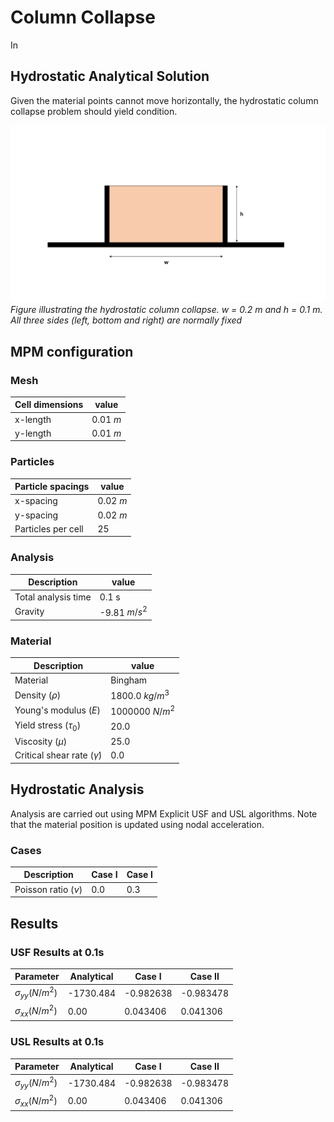 # Column Collapse

In 

## Hydrostatic Analytical Solution

Given the material points cannot move horizontally, the hydrostatic column collapse problem should yield condition. 


![column collapse](columncollapse.png)
*Figure illustrating the hydrostatic column collapse. w = 0.2 m and h = 0.1 m. All three sides (left, bottom and right) are normally fixed*


## MPM configuration

### Mesh

|Cell dimensions	| value		|
|-----------------------|---------------|
|x-length 		| 0.01 $m$ 	|
|y-length 		| 0.01 $m$ 	|

### Particles

|Particle spacings	| value		|
|-----------------------|---------------|
|x-spacing 		| 0.02 $m$ 	|
|y-spacing 		| 0.02 $m$ 	|
|Particles per cell |  25  |


### Analysis

|Description		| value		|
|-----------------------|---------------|
|Total analysis time 	| 0.1 s		|
|Gravity		| -9.81 $m/s^2$		|

### Material

|Description		| value		|
|-----------------------|---------------|
|Material	                          | Bingham |
|Density ($\rho$) 		              | 1800.0 $kg/m^3$ |
|Young's modulus ($E$)	              | 1000000 $N/m^2$	|
|Yield stress ($\tau_0$)              | 20.0     |
|Viscosity ($\mu$)                    | 25.0     |
|Critical shear rate ($\dot{\gamma}$) |  0.0     | 


## Hydrostatic Analysis

Analysis are carried out using MPM Explicit USF and USL algorithms. Note that the material position is updated using nodal acceleration.

### Cases

|Description		 | Case I	| Case I	|
|------------------------|--------------|---------------|
|Poisson ratio ($\nu$)   | 0.0		 | 0.3		 |

## Results
### USF Results at 0.1s

| Parameter				| Analytical	| Case I	| Case II 	|
|---------------------------------------|---------------|---------------|---------------|
|$\sigma_{yy} (N/m^2)$			| -1730.484		|-0.982638	|-0.983478	|
|$\sigma_{xx} (N/m^2)$          |     0.00		| 0.043406	| 0.041306	|



### USL Results at 0.1s


| Parameter				| Analytical	| Case I	| Case II 	|
|---------------------------------------|---------------|---------------|---------------|
|$\sigma_{yy} (N/m^2)$			| -1730.484		|-0.982638	|-0.983478	|
|$\sigma_{xx} (N/m^2)$          |     0.00		| 0.043406	| 0.041306	|

